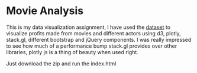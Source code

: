 # Movie Analysis

This is my data visualization assignment, I have used the [dataset](https://www.kaggle.com/tmdb/tmdb-movie-metadata) to visualize profits made from movies and different actors using d3, plotly, stack.gl, different bootstrap and jQuery components. I was really impressed to see how much of a performance bump stack.gl provides over other libraries, plotly js is a thing of beauty when used right.

Just download the zip and run the index.html
